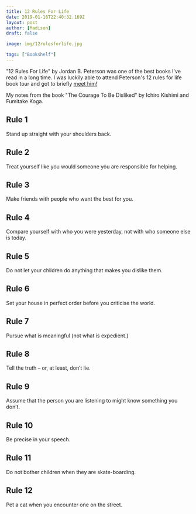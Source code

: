 ```yaml
---
title: 12 Rules For Life
date: 2019-01-16T22:40:32.169Z
layout: post
author: [Madison]
draft: false

image: img/12rulesforlife.jpg

tags: ["Bookshelf"]
---
```


"12 Rules For Life" by Jordan B. Peterson was one of the best books I've read in a long time. I was luckily able to attend Peterson's 12 rules for life book tour and got to briefly [meet him!](https://www.instagram.com/p/B5tPUnkAxQv/)


My notes from the book "The Courage To Be Disliked" by  Ichiro Kishimi and Fumitake Koga.

## Rule 1

Stand up straight with your shoulders back.

## Rule 2

Treat yourself like you would someone you are responsible for helping.

## Rule 3
Make friends with people who want the best for you.

## Rule 4 
Compare yourself with who you were yesterday, not with who someone else is today.

## Rule 5 
Do not let your children do anything that makes you dislike them.

## Rule 6 
Set your house in perfect order before you criticise the world.

## Rule 7
 Pursue what is meaningful (not what is expedient.)

## Rule 8 
Tell the truth – or, at least, don’t lie.

## Rule 9 
Assume that the person you are listening to might know something you don’t.

## Rule 10 
Be precise in your speech.

## Rule 11
 Do not bother children when they are skate-boarding.

## Rule 12
Pet a cat when you encounter one on the street.
